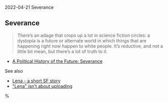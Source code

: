 2022-04-21 Severance

## Severance

> There’s an adage that crops up a lot in science fiction circles: a dystopia is a future or alternate world in which things that are happening right now happen to white people. It’s reductive, and not a little bit mean, but there’s a lot of truth to it.

* [A Political History of the Future: Severance](https://www.lawyersgunsmoneyblog.com/2022/04/a-political-history-of-the-future-severance)

See also

* [Lena - a short SF story](https://qntm.org/mmacevedo)
* ["Lena" isn't about uploading](https://qntm.org/uploading)

%
